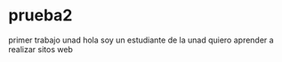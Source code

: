 # prueba2
primer trabajo unad
hola soy un estudiante de la unad quiero aprender a realizar sitos web
